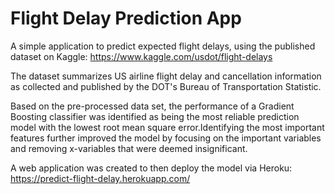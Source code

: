 # Flight Delay Prediction App
A simple application to predict expected flight delays, using the published dataset on Kaggle: https://www.kaggle.com/usdot/flight-delays

The dataset summarizes US airline flight delay and cancellation information as collected and published by the DOT's Bureau of Transportation Statistic.

Based on the pre-processed data set, the performance of a Gradient Boosting classifier was identified as being the most reliable prediction model with the lowest root mean square error.Identifying the most important features further improved the model by focusing on the important variables and removing x-variables that were deemed insignificant.

A web application was created to then deploy the model via Heroku:
https://predict-flight-delay.herokuapp.com/
